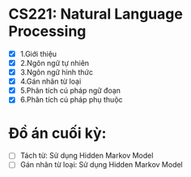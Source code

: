 # CS221: Natural Language Processing
- [x] 1.Giới thiệu
- [x] 2.Ngôn ngữ tự nhiên
- [x] 3.Ngôn ngữ hình thức
- [x] 4.Gán nhãn từ loại
- [x] 5.Phân tích cú pháp ngữ đoạn
- [x] 6.Phân tích cú pháp phụ thuộc
# Đồ án cuối kỳ:
- [ ] Tách từ: Sử dụng Hidden Markov Model
- [ ] Gán nhãn từ loại: Sử dụng Hidden Markov Model
